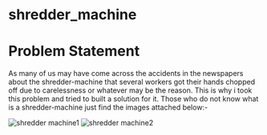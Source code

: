 # shredder_machine

# Problem Statement

As many of us may have come across the accidents in the newspapers about the shredder-machine that several workers got their hands chopped off due to carelessness or whatever may be the reason. This is why i took this problem and tried to built a solution for it. Those who do not know what is a shredder-machine just find the images attached below:-

![shredder machine1](https://user-images.githubusercontent.com/53949585/209928320-35f0d7bc-6162-46af-bc9a-f54728dd5361.jpg)
![shredder machine2](https://user-images.githubusercontent.com/53949585/209928339-cc23e049-f7f0-4195-81be-e747a09b7b43.jpg)

